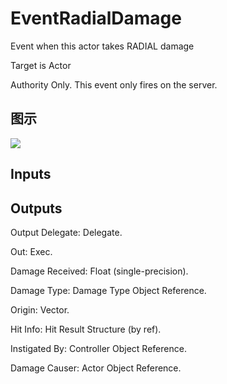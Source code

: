# EventRadialDamage

Event when this actor takes RADIAL damage

Target is Actor

Authority Only. This event only fires on the server.

## 图示

![]($-20221218-17451576.png)

## Inputs

## Outputs

Output Delegate: Delegate.

Out: Exec.

Damage Received: Float (single-precision).

Damage Type: Damage Type Object Reference.

Origin: Vector.

Hit Info: Hit Result Structure (by ref).

Instigated By: Controller Object Reference.

Damage Causer: Actor Object Reference.


